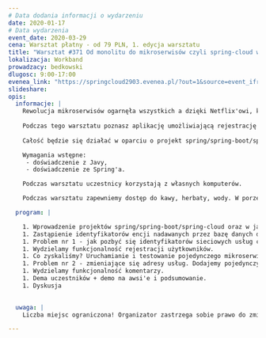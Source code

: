 ```yaml
---
# Data dodania informacji o wydarzeniu
date: 2020-01-17
# Data wydarzenia
event_date: 2020-03-29
cena: Warsztat płatny - od 79 PLN, 1. edycja warsztatu
title: "Warsztat #371 Od monolitu do mikroserwisów czyli spring-cloud w praktyce"
lokalizacja: Workband
prowadzacy: bedkowski
dlugosc: 9:00-17:00
evenea_link: "https://springcloud2903.evenea.pl/?out=1&source=event_iframe"
slideshare:
opis:
  informacje: |
    Rewolucja mikroserwisów ogarnęła wszystkich a dzięki Netflix'owi, który opublikował część swoich narzędzi na licencjach open-source i integracji ich w projekcie spring-cloud każdy jest w stanie zbudować skalowalny, odporny na błędy serwis w parę godzin. Jednak mnogość bibliotek i rozwiązań może przyprawić o ból głowy i stanowić sporą barierę wejścia. 
    
    Podczas tego warsztatu poznasz aplikację umożliwiającą rejestrację użytkowników oraz dodawanie prostych notatek napisaną w oparciu o spring-mvc, a po jego zakończeniu będziesz miał gotowy do wdrożenia zestaw mikroserwisów. 
    
    Całość będzie się działać w oparciu o projekt spring/spring-boot/spring cloud, więc doświadczenie z Javy i Spring'a jest wymagane. Aplikacja będzie dostępna w repozytorium git i napisana pod Jave 11 (polecam Amazon Corretto 11) i a budowana będzie przez Mavena. 

    Wymagania wstępne:
     - doświadczenie z Javy,
     - doświadczenie ze Spring'a.

    Podczas warsztatu uczestnicy korzystają z własnych komputerów.

    Podczas warsztatu zapewniemy dostęp do kawy, herbaty, wody. W porze obiadowej zapewniamy pizzę w wersji mięsnej lub wegatariańskiej.

  program: |

    1. Wprowadzenie projektów spring/spring-boot/spring-cloud oraz w jaki sposób będziemy symulować migrację prostego monolitu do świata mikroserwisów ze wsparciem wzorca projektowego CQS.
    1. Zastąpienie identyfikatorów encji nadawanych przez bazę danych dedykowanym mikroserwisem (znamy jako snowflake) oraz skomunikowanie go za pomocą klienta feign z resztą aplikacji.
    1. Problem nr 1 - jak pozbyć się identyfikatorów sieciowych usług czyli service discovery server/client.
    1. Wydzielamy funkcjonalność rejestracji użytkowników.
    1. Co zyskaliśmy? Uruchamianie i testowanie pojedynczego mikroserwisu.
    1. Problem nr 2 - zmieniające się adresy usług. Dodajemy pojedynczy punkt dostępowy: Spring Cloud Gateway.
    1. Wydzielamy funkcjonalność komentarzy.
    1. Dema uczestników + demo na awsi'e i podsumowanie.
    1. Dyskusja

    
  uwaga: |
    Liczba miejsc ograniczona! Organizator zastrzega sobie prawo do zmiany lokalizacji wydarzenia oraz jego odwołania w przypadku niezgłoszenia się minimalnej liczby uczestników.

---
```

